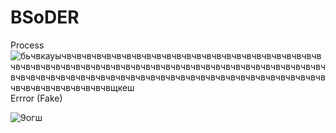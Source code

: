 # BSoDER
Process
![бьчвкауычвчвчвчвчвчвчвчвчвчвчвчвчвчвчвчвчвчвчвчвчвчвчвчвчвчвчвчвчвчвчвчвчвчвчвчвчвчвчвчвчвчвчвчвчвчвчвчвчвчвчвчвчвчвчвчвчвчвчвчвчвчвчвчвчвчвчвчвчвчвчвчвчвчвчвчвчвчвчвчвчвчвчвчвчвчвчвчвчвчвчвчвчвчвчвчвчвчвчвщкеш](https://user-images.githubusercontent.com/106102264/175053991-96a43ca2-f75a-4cc5-83f6-a827eb94b2c0.PNG)
Errror (Fake)

![9огш](https://user-images.githubusercontent.com/106102264/175054532-35a8f8b4-1e73-4563-a0be-fbcd37b2d68c.PNG)
